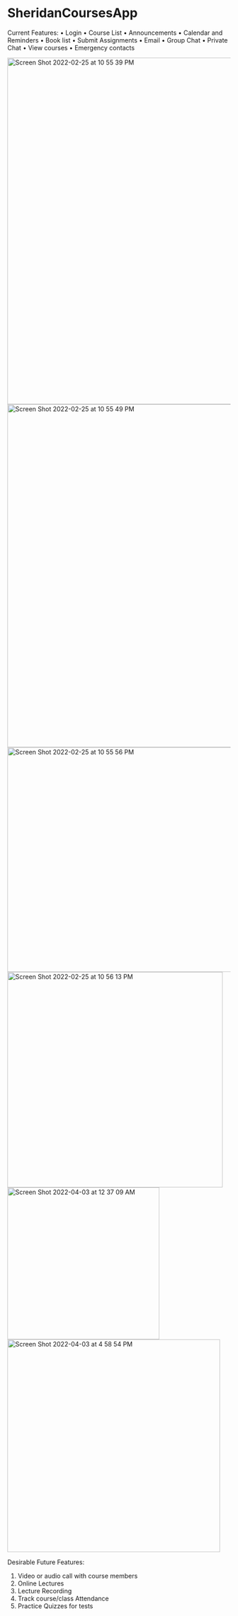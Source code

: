 # SheridanCoursesApp
Current Features:
•	Login
•	Course List
•	Announcements
•	Calendar and Reminders
•	Book list
•	Submit Assignments
•	Email
•	Group Chat
•	Private Chat
•	View courses
•	Emergency contacts


<img width="782" alt="Screen Shot 2022-02-25 at 10 55 39 PM" src="https://user-images.githubusercontent.com/74334552/155828179-89db93e6-acaa-4430-b454-7e4b57063a03.png">
<img width="774" alt="Screen Shot 2022-02-25 at 10 55 49 PM" src="https://user-images.githubusercontent.com/74334552/155828228-bf1db04d-c6f1-4c06-b74d-6800892d0576.png">

<img width="507" alt="Screen Shot 2022-02-25 at 10 55 56 PM" src="https://user-images.githubusercontent.com/74334552/155828278-40c3b462-a8f5-46fc-a6bd-b4c04a57310c.png">
<img width="486" alt="Screen Shot 2022-02-25 at 10 56 13 PM" src="https://user-images.githubusercontent.com/74334552/155828294-9ee93276-29f7-4313-9ef3-a66895b9bfe7.png">

<img width="343" alt="Screen Shot 2022-04-03 at 12 37 09 AM" src="https://user-images.githubusercontent.com/74334552/161448416-09537788-45cc-4188-a7fa-99847fdb13bc.png">
<img width="480" alt="Screen Shot 2022-04-03 at 4 58 54 PM" src="https://user-images.githubusercontent.com/74334552/161448436-5f7f366b-0d84-4e69-acad-5d473b1c8940.png">


Desirable Future Features:
1. Video or audio call with course members
2. Online Lectures
3. Lecture Recording
4. Track course/class Attendance
5. Practice Quizzes for tests
